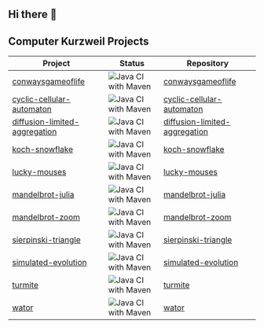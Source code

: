 ## Hi there 👋

## Computer Kurzweil Projects

| Project                                                                                 | Status                                                                                                                                 | Repository                                                                                          |
|-----------------------------------------------------------------------------------------|----------------------------------------------------------------------------------------------------------------------------------------|-----------------------------------------------------------------------------------------------------|
| [conwaysgameoflife](https://java.woehlke.org/conwaysgameoflife)                         | ![Java CI with Maven](https://github.com/Computer-Kurzweil/conwaysgameoflife/workflows/Java%20CI%20with%20Maven/badge.svg)             | [conwaysgameoflife](https://github.com/Computer-Kurzweil/conwaysgameoflife)                         |
| [cyclic-cellular-automaton](https://java.woehlke.org/cyclic-cellular-automaton)         | ![Java CI with Maven](https://github.com/Computer-Kurzweil/cyclic-cellular-automaton/workflows/Java%20CI%20with%20Maven/badge.svg)     | [cyclic-cellular-automaton](https://github.com/Computer-Kurzweil/cyclic-cellular-automaton)         |
| [diffusion-limited-aggregation](https://java.woehlke.org/diffusion-limited-aggregation) | ![Java CI with Maven](https://github.com/Computer-Kurzweil/diffusion-limited-aggregation/workflows/Java%20CI%20with%20Maven/badge.svg) | [diffusion-limited-aggregation](https://github.com/Computer-Kurzweil/diffusion-limited-aggregation) |
| [koch-snowflake](https://java.woehlke.org/koch-snowflake)                               | ![Java CI with Maven](https://github.com/Computer-Kurzweil/koch-snowflake/workflows/Java%20CI%20with%20Maven/badge.svg)                | [koch-snowflake](https://github.com/Computer-Kurzweil/koch-snowflake)                               |
| [lucky-mouses](https://java.woehlke.org/lucky-mouses)                                   | ![Java CI with Maven](https://github.com/Computer-Kurzweil/lucky-mouses/workflows/Java%20CI%20with%20Maven/badge.svg)                  | [lucky-mouses](https://github.com/Computer-Kurzweil/lucky-mouses)                                   |
| [mandelbrot-julia](https://java.woehlke.org/mandelbrot-julia)                           | ![Java CI with Maven](https://github.com/Computer-Kurzweil/mandelbrot-julia/workflows/Java%20CI%20with%20Maven/badge.svg)              | [mandelbrot-julia](https://github.com/Computer-Kurzweil/mandelbrot-julia)                           |
| [mandelbrot-zoom](https://java.woehlke.org/mandelbrot-zoom)                             | ![Java CI with Maven](https://github.com/Computer-Kurzweil/mandelbrot-zoom/workflows/Java%20CI%20with%20Maven/badge.svg)               | [mandelbrot-zoom](https://github.com/Computer-Kurzweil/mandelbrot-zoom)                             |
| [sierpinski-triangle](https://java.woehlke.org/sierpinski-triangle)                     | ![Java CI with Maven](https://github.com/Computer-Kurzweil/sierpinski-triangle/workflows/Java%20CI%20with%20Maven/badge.svg)           | [sierpinski-triangle](https://github.com/Computer-Kurzweil/sierpinski-triangle)                     | 
| [simulated-evolution](https://java.woehlke.org/simulated-evolution)                     | ![Java CI with Maven](https://github.com/Computer-Kurzweil/simulated-evolution/workflows/Java%20CI%20with%20Maven/badge.svg)           | [simulated-evolution](https://github.com/Computer-Kurzweil/simulated-evolution)                     |
| [turmite](https://java.woehlke.org/turmite)                                             | ![Java CI with Maven](https://github.com/Computer-Kurzweil/turmite/workflows/Java%20CI%20with%20Maven/badge.svg)                       | [turmite](https://github.com/Computer-Kurzweil/turmite)                                             | 
| [wator](https://java.woehlke.org/wator)                                                 | ![Java CI with Maven](https://github.com/Computer-Kurzweil/wator/workflows/Java%20CI%20with%20Maven/badge.svg)                         | [wator](https://github.com/Computer-Kurzweil/wator)                                                 |



<!--

**Here are some ideas to get you started:**

🙋‍♀️ A short introduction - what is your organization all about?
🌈 Contribution guidelines - how can the community get involved?
👩‍💻 Useful resources - where can the community find your docs? Is there anything else the community should know?
🍿 Fun facts - what does your team eat for breakfast?
🧙 Remember, you can do mighty things with the power of [Markdown](https://docs.github.com/github/writing-on-github/getting-started-with-writing-and-formatting-on-github/basic-writing-and-formatting-syntax)
-->

